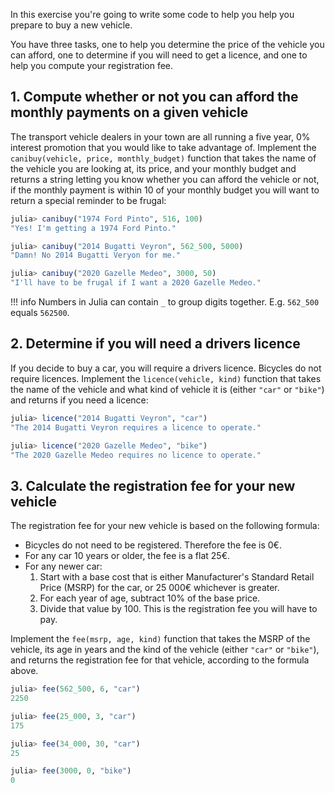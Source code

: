 In this exercise you're going to write some code to help you help you prepare to buy a new vehicle.

You have three tasks, one to help you determine the price of the vehicle you can afford, one to determine if you will need to get a licence, and one to help you compute your registration fee.

## 1. Compute whether or not you can afford the monthly payments on a given vehicle

The transport vehicle dealers in your town are all running a five year, 0% interest promotion that you would like to take advantage of.
Implement the `canibuy(vehicle, price, monthly_budget)` function that takes the name of the vehicle you are looking at, its price, and your monthly budget and returns a string letting you know whether you can afford the vehicle or not, if the monthly payment is within 10 of your monthly budget you will want to return a special reminder to be frugal:

```julia
julia> canibuy("1974 Ford Pinto", 516, 100)
"Yes! I'm getting a 1974 Ford Pinto."

julia> canibuy("2014 Bugatti Veyron", 562_500, 5000)
"Damn! No 2014 Bugatti Veryon for me."

julia> canibuy("2020 Gazelle Medeo", 3000, 50)
"I'll have to be frugal if I want a 2020 Gazelle Medeo."
```

<!-- prettier-ignore -->
!!! info
    Numbers in Julia can contain `_` to group digits together.
    E.g. `562_500` equals `562500`.

## 2. Determine if you will need a drivers licence

If you decide to buy a car, you will require a drivers licence.
Bicycles do not require licences.
Implement the `licence(vehicle, kind)` function that takes the name of the vehicle and what kind of vehicle it is (either `"car"` or `"bike"`) and returns if you need a licence:

```julia
julia> licence("2014 Bugatti Veyron", "car")
"The 2014 Bugatti Veyron requires a licence to operate."

julia> licence("2020 Gazelle Medeo", "bike")
"The 2020 Gazelle Medeo requires no licence to operate."
```

## 3. Calculate the registration fee for your new vehicle

The registration fee for your new vehicle is based on the following formula:

- Bicycles do not need to be registered. Therefore the fee is 0€.
- For any car 10 years or older, the fee is a flat 25€.
- For any newer car:
    1. Start with a base cost that is either Manufacturer's Standard Retail Price (MSRP) for the car, or 25&nbsp;000€ whichever is greater.
    2. For each year of age, subtract 10% of the base price.
    3. Divide that value by 100. This is the registration fee you will have to pay.

Implement the `fee(msrp, age, kind)` function that takes the MSRP of the vehicle, its age in years and the kind of the vehicle (either `"car"` or `"bike"`), and returns the registration fee for that vehicle, according to the formula above.

```julia
julia> fee(562_500, 6, "car")
2250

julia> fee(25_000, 3, "car")
175

julia> fee(34_000, 30, "car")
25

julia> fee(3000, 0, "bike")
0
```
